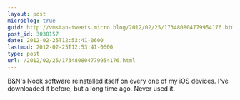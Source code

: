 ```yaml
---
layout: post
microblog: true
guid: http://vmstan-tweets.micro.blog/2012/02/25/173480804779954176.html
post_id: 3038157
date: 2012-02-25T12:53:41-0600
lastmod: 2012-02-25T12:53:41-0600
type: post
url: /2012/02/25/173480804779954176.html
---
```

B&N's Nook software reinstalled itself on every one of my iOS devices. I've downloaded it before, but a long time ago. Never used it.
